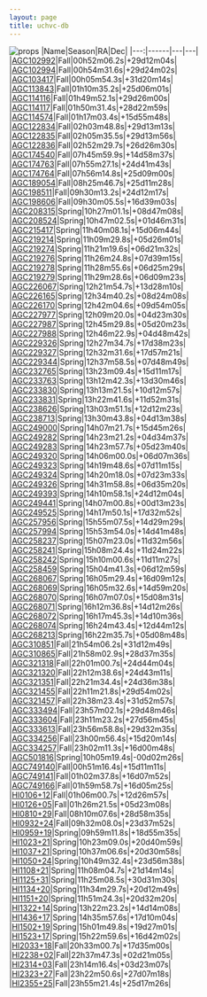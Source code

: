 ```yaml
---
layout: page
title: uchvc-db
--- 
```

![props](props.png)
|Name|Season|RA|Dec|
|---:|------|---|---|
|[AGC102992](agc102992)|Fall|00h52m06.2s|+29d12m04s|
|[AGC102994](agc102994)|Fall|00h54m31.6s|+29d24m02s|
|[AGC103417](agc103417)|Fall|00h05m54.3s|+31d20m14s|
|[AGC113843](agc113843)|Fall|01h10m35.2s|+25d06m01s|
|[AGC114116](agc114116)|Fall|01h49m52.1s|+29d26m00s|
|[AGC114117](agc114117)|Fall|01h50m31.4s|+28d22m59s|
|[AGC114574](agc114574)|Fall|01h17m03.4s|+15d55m48s|
|[AGC122834](agc122834)|Fall|02h03m48.8s|+29d13m13s|
|[AGC122835](agc122835)|Fall|02h05m35.5s|+29d13m56s|
|[AGC122836](agc122836)|Fall|02h52m29.7s|+26d26m30s|
|[AGC174540](agc174540)|Fall|07h45m59.9s|+14d58m37s|
|[AGC174763](agc174763)|Fall|07h55m27.1s|+24d41m43s|
|[AGC174764](agc174764)|Fall|07h56m14.8s|+25d09m00s|
|[AGC189054](agc189054)|Fall|08h25m46.7s|+25d11m28s|
|[AGC198511](agc198511)|Fall|09h30m13.2s|+24d12m17s|
|[AGC198606](agc198606)|Fall|09h30m05.5s|+16d39m03s|
|[AGC208315](agc208315)|Spring|10h27m01.1s|+08d47m08s|
|[AGC208524](agc208524)|Spring|10h47m02.5s|+01d46m31s|
|[AGC215417](agc215417)|Spring|11h40m08.1s|+15d06m44s|
|[AGC219214](agc219214)|Spring|11h09m29.8s|+05d26m01s|
|[AGC219274](agc219274)|Spring|11h21m19.6s|+06d21m32s|
|[AGC219276](agc219276)|Spring|11h26m24.8s|+07d39m15s|
|[AGC219278](agc219278)|Spring|11h28m55.6s|+06d25m29s|
|[AGC219279](agc219279)|Spring|11h29m28.6s|+06d09m23s|
|[AGC226067](agc226067)|Spring|12h21m54.7s|+13d28m10s|
|[AGC226165](agc226165)|Spring|12h34m40.2s|+08d24m08s|
|[AGC226170](agc226170)|Spring|12h42m04.6s|+09d54m05s|
|[AGC227977](agc227977)|Spring|12h09m20.0s|+04d23m30s|
|[AGC227987](agc227987)|Spring|12h45m29.8s|+05d20m23s|
|[AGC227988](agc227988)|Spring|12h46m22.9s|+04d48m42s|
|[AGC229326](agc229326)|Spring|12h27m34.7s|+17d38m23s|
|[AGC229327](agc229327)|Spring|12h32m31.6s|+17d57m21s|
|[AGC229344](agc229344)|Spring|12h37m58.5s|+07d48m49s|
|[AGC232765](agc232765)|Spring|13h23m09.4s|+15d11m17s|
|[AGC233763](agc233763)|Spring|13h12m42.3s|+13d30m46s|
|[AGC233830](agc233830)|Spring|13h13m21.5s|+10d12m57s|
|[AGC233831](agc233831)|Spring|13h22m41.6s|+11d52m31s|
|[AGC238626](agc238626)|Spring|13h03m51.1s|+12d12m23s|
|[AGC238713](agc238713)|Spring|13h30m43.8s|+04d13m38s|
|[AGC249000](agc249000)|Spring|14h07m21.7s|+15d45m26s|
|[AGC249282](agc249282)|Spring|14h23m21.2s|+04d34m37s|
|[AGC249283](agc249283)|Spring|14h23m57.7s|+05d23m40s|
|[AGC249320](agc249320)|Spring|14h06m00.0s|+06d07m36s|
|[AGC249323](agc249323)|Spring|14h19m48.6s|+07d11m15s|
|[AGC249324](agc249324)|Spring|14h20m18.0s|+07d23m33s|
|[AGC249326](agc249326)|Spring|14h31m58.8s|+06d35m20s|
|[AGC249393](agc249393)|Spring|14h10m58.1s|+24d12m04s|
|[AGC249441](agc249441)|Spring|14h07m00.8s|+00d13m23s|
|[AGC249525](agc249525)|Spring|14h17m50.1s|+17d32m52s|
|[AGC257956](agc257956)|Spring|15h55m07.5s|+14d29m29s|
|[AGC257994](agc257994)|Spring|15h53m54.0s|+14d41m48s|
|[AGC258237](agc258237)|Spring|15h07m23.0s|+11d32m56s|
|[AGC258241](agc258241)|Spring|15h08m24.4s|+11d24m22s|
|[AGC258242](agc258242)|Spring|15h10m00.6s|+11d11m27s|
|[AGC258459](agc258459)|Spring|15h04m41.3s|+06d12m59s|
|[AGC268067](agc268067)|Spring|16h05m29.4s|+16d09m12s|
|[AGC268069](agc268069)|Spring|16h05m32.6s|+14d59m20s|
|[AGC268070](agc268070)|Spring|16h07m07.0s|+15d08m31s|
|[AGC268071](agc268071)|Spring|16h12m36.8s|+14d12m26s|
|[AGC268072](agc268072)|Spring|16h17m45.3s|+14d10m36s|
|[AGC268074](agc268074)|Spring|16h24m43.4s|+12d44m12s|
|[AGC268213](agc268213)|Spring|16h22m35.7s|+05d08m48s|
|[AGC310851](agc310851)|Fall|21h54m06.2s|+31d12m49s|
|[AGC310865](agc310865)|Fall|21h58m02.9s|+28d37m35s|
|[AGC321318](agc321318)|Fall|22h01m00.7s|+24d44m04s|
|[AGC321320](agc321320)|Fall|22h12m38.6s|+24d43m11s|
|[AGC321351](agc321351)|Fall|22h21m34.4s|+24d36m38s|
|[AGC321455](agc321455)|Fall|22h11m21.8s|+29d54m02s|
|[AGC321457](agc321457)|Fall|22h38m23.4s|+31d52m57s|
|[AGC333494](agc333494)|Fall|23h57m02.1s|+29d48m46s|
|[AGC333604](agc333604)|Fall|23h11m23.2s|+27d56m45s|
|[AGC333613](agc333613)|Fall|23h56m58.8s|+29d32m35s|
|[AGC334256](agc334256)|Fall|23h00m56.4s|+15d20m14s|
|[AGC334257](agc334257)|Fall|23h02m11.3s|+16d00m48s|
|[AGC501816](agc501816)|Spring|10h05m19.4s|-00d02m26s|
|[AGC749140](agc749140)|Fall|00h51m16.4s|+15d11m11s|
|[AGC749141](agc749141)|Fall|01h02m37.8s|+16d07m52s|
|[AGC749166](agc749166)|Fall|01h59m58.7s|+16d05m25s|
|[HI0106+12](hi0106+12)|Fall|01h06m00.7s|+12d26m57s|
|[HI0126+05](hi0126+05)|Fall|01h26m21.5s|+05d23m08s|
|[HI0810+29](hi0810+29)|Fall|08h10m07.6s|+28d58m35s|
|[HI0932+24](hi0932+24)|Fall|09h32m08.0s|+23d37m52s|
|[HI0959+19](hi0959+19)|Spring|09h59m11.8s|+18d55m35s|
|[HI1023+21](hi1023+21)|Spring|10h23m09.0s|+20d40m59s|
|[HI1037+21](hi1037+21)|Spring|10h37m06.6s|+20d30m58s|
|[HI1050+24](hi1050+24)|Spring|10h49m32.4s|+23d56m38s|
|[HI1108+21](hi1108+21)|Spring|11h08m04.7s|+21d14m14s|
|[HI1125+31](hi1125+31)|Spring|11h25m08.5s|+30d31m30s|
|[HI1134+20](hi1134+20)|Spring|11h34m29.7s|+20d12m49s|
|[HI1151+20](hi1151+20)|Spring|11h51m24.3s|+20d32m20s|
|[HI1322+14](hi1322+14)|Spring|13h22m23.2s|+14d14m08s|
|[HI1436+17](hi1436+17)|Spring|14h35m57.6s|+17d10m04s|
|[HI1502+19](hi1502+19)|Spring|15h01m49.8s|+19d27m01s|
|[HI1523+17](hi1523+17)|Spring|15h22m59.6s|+16d42m02s|
|[HI2033+18](hi2033+18)|Fall|20h33m00.7s|+17d35m00s|
|[HI2238+02](hi2238+02)|Fall|22h37m47.3s|+02d21m05s|
|[HI2314+03](hi2314+03)|Fall|23h14m16.4s|+03d23m07s|
|[HI2323+27](hi2323+27)|Fall|23h22m50.6s|+27d07m18s|
|[HI2355+25](hi2355+25)|Fall|23h55m21.4s|+25d17m26s|
